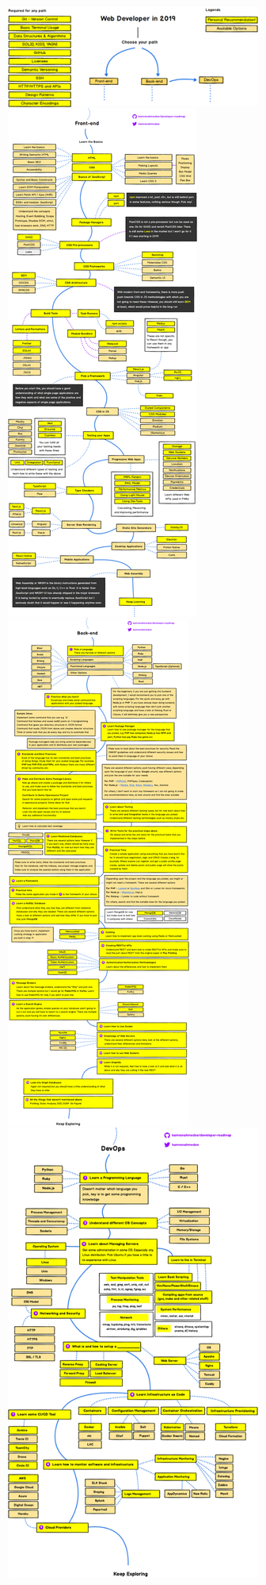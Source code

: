 ![Alt text](images/intro.png)
![Alt text](images/frontend.png)
![Alt text](images/backend.png)
![Alt text](images/devops.png)